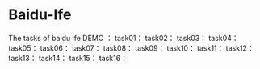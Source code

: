 # Baidu-Ife
The tasks of baidu ife
DEMO ：
  task01：<a href="" target="_blank"></a>
  task02：<a href="" target="_blank"></a>
  task03：<a href="" target="_blank"></a>
  task04：<a href="" target="_blank"></a>
  task05：<a href="" target="_blank"></a>
  task06：<a href="" target="_blank"></a>
  task07：<a href="" target="_blank"></a>
  task08：<a href="" target="_blank"></a>
  task09：<a href="" target="_blank"></a>
  task10：<a href="" target="_blank"></a>
  task11：<a href="" target="_blank"></a>
  task12：<a href="" target="_blank"></a>
  task13：<a href="" target="_blank"></a>
  task14：<a href="" target="_blank"></a>
  task15：<a href="" target="_blank"></a>
  task16：<a href="" target="_blank"></a>
